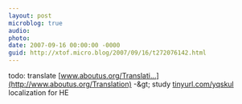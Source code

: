 ```yaml
---
layout: post
microblog: true
audio: 
photo: 
date: 2007-09-16 00:00:00 -0000
guid: http://xtof.micro.blog/2007/09/16/t272076142.html
---
```

todo: translate [www.aboutus.org/Translati...](http://www.aboutus.org/Translation) -&amp;gt; study [tinyurl.com/yqskul](http://tinyurl.com/yqskul) localization for HE
